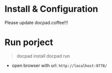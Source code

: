 # Install & Configuration
Please update docpad.coffee!!!

# Run porject
> docpad install
> docpad run
- open browser with url: `http://localhost:9778/`
